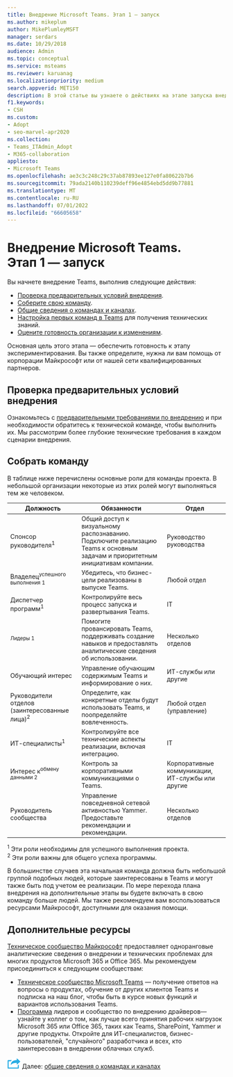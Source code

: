 ```yaml
---
title: Внедрение Microsoft Teams. Этап 1 — запуск
ms.author: mikeplum
author: MikePlumleyMSFT
manager: serdars
ms.date: 10/29/2018
audience: Admin
ms.topic: conceptual
ms.service: msteams
ms.reviewer: karuanag
ms.localizationpriority: medium
search.appverid: MET150
description: В этой статье вы узнаете о действиях на этапе запуска внедрения Microsoft Teams. Ознакомьтесь с рекомендациями по настройке Microsoft Teams и планированию команды.
f1.keywords:
- CSH
ms.custom:
- Adopt
- seo-marvel-apr2020
ms.collection:
- Teams_ITAdmin_Adopt
- M365-collaboration
appliesto:
- Microsoft Teams
ms.openlocfilehash: ae3c3c248c29c37ab87893ee127e0fa80622b7b6
ms.sourcegitcommit: 79ada2140b110239deff96e4854ebd5dd9b77881
ms.translationtype: MT
ms.contentlocale: ru-RU
ms.lasthandoff: 07/01/2022
ms.locfileid: "66605658"
---
```

# <a name="microsoft-teams-adoption-phase-1---start"></a>Внедрение Microsoft Teams. Этап 1 — запуск

Вы начнете внедрение Teams, выполнив следующие действия:

- [Проверка предварительных условий внедрения](#validate-adoption-prerequisites).
- [Соберите свою команду](#assemble-your-team).
- [Общие сведения о командах и каналах](teams-adoption-understand-teams-and-channels.md).
- [Настройка первых команд в Teams](teams-adoption-your-first-teams.md) для получения технических знаний.
- [Оцените готовность организации к изменениям](teams-adoption-assess-readiness.md).

Основная цель этого этапа — обеспечить готовность к этапу экспериментирования. Вы также определите, нужна ли вам помощь от корпорации Майкрософт или от нашей сети квалифицированных партнеров.  

## <a name="validate-adoption-prerequisites"></a>Проверка предварительных условий внедрения

Ознакомьтесь с [предварительными требованиями по внедрению](teams-adoption-get-started.md#adoption-prerequisites) и при необходимости обратитесь к технической команде, чтобы выполнить их. Мы рассмотрим более глубокие технические требования в каждом сценарии внедрения.

## <a name="assemble-your-team"></a>Собрать команду

В таблице ниже перечислены основные роли для команды проекта. В небольшой организации некоторые из этих ролей могут выполняться тем же человеком.

| Должность | Обязанности | Отдел |
| ---- | ---------------- | ---------- |
| Спонсор руководителя<sup>1</sup> | Общий доступ к визуальному распознаванию. Подключите реализацию Teams к основным задачам и приоритетным инициативам компании. | Руководство руководства |
| Владелец<sup>успешного выполнения 1</sup> | Убедитесь, что бизнес-цели реализованы в выпуске Teams. | Любой отдел |
| Диспетчер программ<sup>1</sup> | Контролируйте весь процесс запуска и развертывания Teams. | IT |
| <sup>Лидеры 1</sup> | Помогите провансировать Teams, поддерживать создание навыков и предоставлять аналитические сведения об использовании. | Несколько отделов |
| Обучающий интерес | Управление обучающим содержимым Teams и информирование о них. | ИТ-службы или другие |
| Руководители отделов (заинтересованные лица)<sup>2</sup> | Определите, как конкретные отделы будут использовать Teams, и поопределяйте вовлеченность. | Любой отдел (управление) |
| ИТ-специалисты<sup>1</sup> | Контролируйте все технические аспекты реализации, включая интеграцию. | IT |
| Интерес к<sup>обмену данными 2</sup> | Контроль за корпоративными коммуникациями о Teams. | Корпоративные коммуникации, ИТ-службы или другие |
| Руководитель сообщества | Управление повседневной сетевой активностью Yammer. Предоставьте рекомендации и рекомендации. | Несколько отделов |

<sup>1</sup> Эти роли необходимы для успешного выполнения проекта.</br>
<sup>2</sup> Эти роли важны для общего успеха программы.

В большинстве случаев эта начальная команда должна быть небольшой группой подобных людей, которые заинтересованы в Teams и могут также быть под учетом ее реализации. По мере перехода плана внедрения на дополнительные этапы вы будете включать в свою команду больше людей. Мы также рекомендуем вам воспользоваться ресурсами Майкрософт, доступными для оказания помощи. 

## <a name="additional-resources"></a>Дополнительные ресурсы

[Техническое сообщество Майкрософт](https://aka.ms/TechCommunity) предоставляет одноранговые аналитические сведения о внедрении и технических проблемах для многих продуктов Microsoft 365 и Office 365. Мы рекомендуем присоединиться к следующим сообществам:

- [Техническое сообщество Microsoft Teams](https://aka.ms/TeamsCommunity) — получение ответов на вопросы о продуктах, обучение от других клиентов Teams и подписка на наш блог, чтобы быть в курсе новых функций и вариантов использования Teams. 
- [Программа](https://aka.ms/O365Champions) лидеров и сообщество по внедрению драйверов— узнайте у коллег о том, как лучше всего принятия рабочих нагрузок Microsoft 365 или Office 365, таких как Teams, SharePoint, Yammer и другие продукты. Откройте для ИТ-специалистов, бизнес-пользователей, "случайного" разработчика и всех, кто заинтересован в внедрении облачных служб.  


![Значок, представляющий следующий шаг.](media/teams-adoption-next-icon.png) Далее: [общие сведения о командах и каналах](teams-adoption-understand-teams-and-channels.md)
